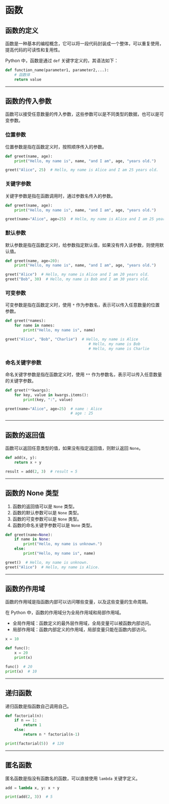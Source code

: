 # 函数

## 函数的定义

函数是一种基本的编程概念，它可以将一段代码封装成一个整体，可以重复使用，提高代码的可读性和复用性。

Python 中，函数是通过 `def` 关键字定义的，其语法如下：

```python
def function_name(parameter1, parameter2,...):
    # 函数体
    return value
```

---

## 函数的传入参数

函数可以接受任意数量的传入参数，这些参数可以是不同类型的数据，也可以是可变参数。

### 位置参数

位置参数是指在函数定义时，按照顺序传入的参数。

```python
def greet(name, age):
    print("Hello, my name is", name, "and I am", age, "years old.")

greet("Alice", 25)  # Hello, my name is Alice and I am 25 years old.
```

### 关键字参数

关键字参数是指在函数调用时，通过参数名传入的参数。

```python
def greet(name, age):
    print("Hello, my name is", name, "and I am", age, "years old.")

greet(name="Alice", age=25)  # Hello, my name is Alice and I am 25 years old.
```

### 默认参数

默认参数是指在函数定义时，给参数指定默认值，如果没有传入该参数，则使用默认值。

```python
def greet(name, age=20):
    print("Hello, my name is", name, "and I am", age, "years old.")

greet("Alice")  # Hello, my name is Alice and I am 20 years old.
greet("Bob", 30)  # Hello, my name is Bob and I am 30 years old.
```

### 可变参数

可变参数是指在函数定义时，使用 `*` 作为参数名，表示可以传入任意数量的位置参数。

```python
def greet(*names):
    for name in names:
        print("Hello, my name is", name)

greet("Alice", "Bob", "Charlie")  # Hello, my name is Alice
                                     # Hello, my name is Bob
                                     # Hello, my name is Charlie
```

### 命名关键字参数

命名关键字参数是指在函数定义时，使用 `**` 作为参数名，表示可以传入任意数量的关键字参数。

```python
def greet(**kwargs):
    for key, value in kwargs.items():
        print(key, ":", value)

greet(name="Alice", age=25)  # name : Alice
                             # age : 25
```

---

## 函数的返回值

函数可以返回任意类型的值，如果没有指定返回值，则默认返回 `None`。

```python
def add(x, y):
    return x + y

result = add(2, 3)  # result = 5
```

---

## 函数的 None 类型

1. 函数的返回值可以是 `None` 类型。
2. 函数的默认参数可以是 `None` 类型。
3. 函数的可变参数可以是 `None` 类型。
4. 函数的命名关键字参数可以是 `None` 类型。


```python
def greet(name=None):
    if name is None:
        print("Hello, my name is unknown.")
    else:
        print("Hello, my name is", name)

greet()  # Hello, my name is unknown.
greet("Alice")  # Hello, my name is Alice.
```
---

## 函数的作用域

函数的作用域是指函数内部可以访问哪些变量，以及这些变量的生命周期。

在 Python 中，函数的作用域分为全局作用域和局部作用域。

- 全局作用域：函数定义的最外层作用域，全局变量可以被函数内部访问。
- 局部作用域：函数内部定义的作用域，局部变量只能在函数内部访问。

```python
x = 10

def func():
    x = 20
    print(x)

func()  # 20
print(x)  # 10
```

---

## 递归函数

递归函数是指函数自己调用自己。

```python
def factorial(n):
    if n == 1:
        return 1
    else:
        return n * factorial(n-1)

print(factorial(5))  # 120
```

---

## 匿名函数

匿名函数是指没有函数名的函数，可以直接使用 `lambda` 关键字定义。

```python
add = lambda x, y: x + y

print(add(2, 3))  # 5